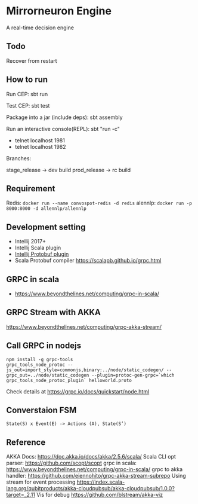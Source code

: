 # Mirrorneuron Engine

A real-time decision engine

## Todo

Recover from restart

## How to run

Run CEP:
sbt run

Test CEP:
sbt test



Package into a jar (include deps):
sbt assembly

Run an interactive console(REPL):
sbt "run -c"

* telnet localhost 1981
* telnet localhost 1982

Branches:

stage_release -> dev build
prod_release -> rc build

## Requirement

Redis: ``docker run --name convospot-redis -d redis``
alennlp: ``docker run -p 8000:8000 -d allennlp/allennlp``

## Development setting

* Intellij 2017+
* Intellij Scala plugin
* [Intellij Protobuf plugin](https://plugins.jetbrains.com/plugin/8277-protobuf-support)
* Scala Protobuf compiler https://scalapb.github.io/grpc.html

## GRPC in scala

* https://www.beyondthelines.net/computing/grpc-in-scala/

## GRPC Stream with AKKA

https://www.beyondthelines.net/computing/grpc-akka-stream/

## Call GRPC in nodejs

```
npm install -g grpc-tools
grpc_tools_node_protoc --js_out=import_style=commonjs,binary:../node/static_codegen/ --grpc_out=../node/static_codegen --plugin=protoc-gen-grpc=`which grpc_tools_node_protoc_plugin` helloworld.proto
```

Check details at https://grpc.io/docs/quickstart/node.html

## Converstaion FSM

``State(S) x Event(E) -> Actions (A), State(S’)``

## Reference

AKKA Docs: https://doc.akka.io/docs/akka/2.5.6/scala/
Scala CLI opt parser: https://github.com/scopt/scopt
grpc in scala: https://www.beyondthelines.net/computing/grpc-in-scala/
grpc to akka handler: https://github.com/eiennohito/grpc-akka-stream-subrepo
Using stream for event processing https://index.scala-lang.org/qubitproducts/akka-cloudpubsub/akka-cloudpubsub/1.0.0?target=_2.11
Vis for debug https://github.com/blstream/akka-viz